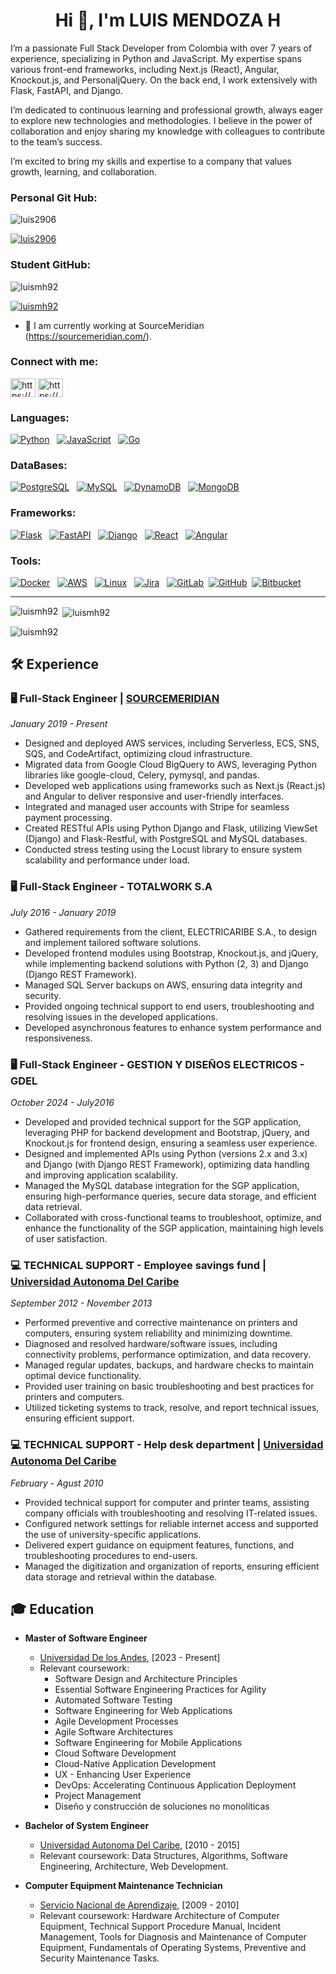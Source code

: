 <h1 align="center">Hi 👋, I'm LUIS MENDOZA H</h1>
<p>I’m a passionate Full Stack Developer from Colombia with over 7 years of experience, specializing in Python and JavaScript. My expertise spans various front-end frameworks, including Next.js (React), Angular, Knockout.js, and PersonaljQuery. On the back end, I work extensively with Flask, FastAPI, and Django.

I’m dedicated to continuous learning and professional growth, always eager to explore new technologies and methodologies. I believe in the power of collaboration and enjoy sharing my knowledge with colleagues to contribute to the team’s success.

I’m excited to bring my skills and expertise to a company that values growth, learning, and collaboration.</p>

<h3 align="left">Personal Git Hub:</h3>

<p align="left"> <img src="https://komarev.com/ghpvc/?username=luis2906&label=Profile%20views&color=0e75b6&style=flat" alt="luis2906" /> </p>

<p align="left"> <a href="https://github.com/ryo-ma/github-profile-trophy"><img src="https://github-profile-trophy.vercel.app/?username=luis2906" alt="luis2906" /></a> </p>

<h3 align="left"> Student GitHub:</h3>

<p align="left"> <img src="https://komarev.com/ghpvc/?username=luismh92&label=Profile%20views&color=0e75b6&style=flat" alt="luismh92" /> </p>

<p align="left"> <a href="https://github.com/ryo-ma/github-profile-trophy"><img src="https://github-profile-trophy.vercel.app/?username=luismh92" alt="luismh92" /></a> </p>

- 🔭 I am currently working at SourceMeridian (https://sourcemeridian.com/).

<h3 align="left">Connect with me:</h3>
<p align="left">
<a href="https://www.linkedin.com/in/luis-alberto-mendoza-hernandez/" target="blank"><img align="center" src="https://raw.githubusercontent.com/rahuldkjain/github-profile-readme-generator/master/src/images/icons/Social/linked-in-alt.svg" alt="https://www.linkedin.com/in/luis-alberto-mendoza-hernandez/" height="30" width="40" /></a>
<a href="https://www.hackerrank.com/profile/luis_m1992" target="blank"><img align="center" src="https://raw.githubusercontent.com/rahuldkjain/github-profile-readme-generator/master/src/images/icons/Social/hackerrank.svg" alt="https://www.hackerrank.com/profile/luis_m1992" height="30" width="40" /></a>
</p>

<h3 align="left">Languages:</h3>
<p align="center" dir="auto">
  
  <a target="_blank" rel="noopener noreferrer nofollow" href="https://camo.githubusercontent.com/abbb7cb2491ccdaa3f7f05addceec07177b056958424c8cab3c2b12b74092fc6/68747470733a2f2f696d672e736869656c64732e696f2f62616467652f506879746f6e2d79656c6c6f773f7374796c653d666f722d7468652d6261646765266c6f676f3d707974686f6e266c6f676f436f6c6f723d7768697465"><img src="https://camo.githubusercontent.com/abbb7cb2491ccdaa3f7f05addceec07177b056958424c8cab3c2b12b74092fc6/68747470733a2f2f696d672e736869656c64732e696f2f62616467652f506879746f6e2d79656c6c6f773f7374796c653d666f722d7468652d6261646765266c6f676f3d707974686f6e266c6f676f436f6c6f723d7768697465" alt="Python" data-canonical-src="https://img.shields.io/badge/Phyton-yellow?style=for-the-badge&amp;logo=python&amp;logoColor=white" style="max-width: 100%;"></a>&nbsp;&nbsp;
  <a target="_blank" rel="noopener noreferrer nofollow" href="https://camo.githubusercontent.com/9bbd4c2b5f7cda139d91d34caa14392df56353ca55e19b58184610aa8b123854/68747470733a2f2f696d672e736869656c64732e696f2f62616467652f4a6176615363726970742d3332333333303f7374796c653d666f722d7468652d6261646765266c6f676f3d6a617661736372697074266c6f676f436f6c6f723d463744463145"><img src="https://camo.githubusercontent.com/9bbd4c2b5f7cda139d91d34caa14392df56353ca55e19b58184610aa8b123854/68747470733a2f2f696d672e736869656c64732e696f2f62616467652f4a6176615363726970742d3332333333303f7374796c653d666f722d7468652d6261646765266c6f676f3d6a617661736372697074266c6f676f436f6c6f723d463744463145" alt="JavaScript" data-canonical-src="https://img.shields.io/badge/JavaScript-323330?style=for-the-badge&amp;logo=javascript&amp;logoColor=F7DF1E" style="max-width: 100%;"></a>&nbsp;&nbsp;  <a target="_blank" rel="noopener noreferrer nofollow" href="https://shields.io/category/programming">
  <img src="https://img.shields.io/badge/Go-00ADD8?style=for-the-badge&logo=go&logoColor=white" alt="Go" style="max-width: 100%;"></a>&nbsp;&nbsp;


<h3 align="left">DataBases:</h3>
<a target="_blank" rel="noopener noreferrer nofollow" href="https://shields.io/category/databases">
  <img src="https://img.shields.io/badge/PostgreSQL-336791?style=for-the-badge&logo=postgresql&logoColor=white" alt="PostgreSQL" style="max-width: 100%;"></a>&nbsp;&nbsp;
<a target="_blank" rel="noopener noreferrer nofollow" href="https://camo.githubusercontent.com/4804cde16e9487428ea27793df49b0ada0166115301325bade5532ae7060ed04/68747470733a2f2f696d672e736869656c64732e696f2f62616467652f4d7953514c2d3030354338343f7374796c653d666f722d7468652d6261646765266c6f676f3d6d7973716c266c6f676f436f6c6f723d7768697465"><img src="https://camo.githubusercontent.com/4804cde16e9487428ea27793df49b0ada0166115301325bade5532ae7060ed04/68747470733a2f2f696d672e736869656c64732e696f2f62616467652f4d7953514c2d3030354338343f7374796c653d666f722d7468652d6261646765266c6f676f3d6d7973716c266c6f676f436f6c6f723d7768697465" alt="MySQL" data-canonical-src="https://img.shields.io/badge/MySQL-005C84?style=for-the-badge&amp;logo=mysql&amp;logoColor=white" style="max-width: 100%;"></a>&nbsp;&nbsp;
<a target="_blank" rel="noopener noreferrer nofollow" href="https://camo.githubusercontent.com/daa2123c59149f5da769290a7cfc5c2aae028edc3d906e64c293628cd0a012aa/68747470733a2f2f696d672e736869656c64732e696f2f62616467652f44796e616d6f44622d3030353243433f7374796c653d666f722d7468652d6261646765266c6f676f3d616d617a6f6e617773266c6f676f436f6c6f723d7768697465"><img src="https://camo.githubusercontent.com/daa2123c59149f5da769290a7cfc5c2aae028edc3d906e64c293628cd0a012aa/68747470733a2f2f696d672e736869656c64732e696f2f62616467652f44796e616d6f44622d3030353243433f7374796c653d666f722d7468652d6261646765266c6f676f3d616d617a6f6e617773266c6f676f436f6c6f723d7768697465" alt="DynamoDB" data-canonical-src="https://img.shields.io/badge/DynamoDb-0052CC?style=for-the-badge&amp;logo=amazonaws&amp;logoColor=white" style="max-width: 100%;"></a>&nbsp;&nbsp;
<a target="_blank" rel="noopener noreferrer nofollow" href="https://camo.githubusercontent.com/ac191d745e6627adb722b07f45891c529df392fd4b0cee8ed195a10070e7a936/68747470733a2f2f696d672e736869656c64732e696f2f62616467652f4d6f6e676f44622d6461726b677265656e3f7374796c653d666f722d7468652d6261646765266c6f676f3d6d6f6e676f6462266c6f676f436f6c6f723d7768697465"><img src="https://camo.githubusercontent.com/ac191d745e6627adb722b07f45891c529df392fd4b0cee8ed195a10070e7a936/68747470733a2f2f696d672e736869656c64732e696f2f62616467652f4d6f6e676f44622d6461726b677265656e3f7374796c653d666f722d7468652d6261646765266c6f676f3d6d6f6e676f6462266c6f676f436f6c6f723d7768697465" alt="MongoDB" data-canonical-src="https://img.shields.io/badge/MongoDb-darkgreen?style=for-the-badge&amp;logo=mongodb&amp;logoColor=white" style="max-width: 100%;"></a>&nbsp;&nbsp;
  
  
<h3 align="left">Frameworks:</h3>
<a target="_blank" rel="noopener noreferrer nofollow" href="https://shields.io/category/frameworks">
  <img src="https://img.shields.io/badge/Flask-000000?style=for-the-badge&logo=flask&logoColor=white" alt="Flask" style="max-width: 100%;"></a>&nbsp;&nbsp;
<a target="_blank" rel="noopener noreferrer nofollow" href="https://shields.io/category/frameworks">
  <img src="https://img.shields.io/badge/FastAPI-005571?style=for-the-badge&logo=fastapi&logoColor=white" alt="FastAPI" style="max-width: 100%;"></a>&nbsp;&nbsp;
<a target="_blank" rel="noopener noreferrer nofollow" href="https://shields.io/category/frameworks">
  <img src="https://img.shields.io/badge/Django-092E20?style=for-the-badge&logo=django&logoColor=white" alt="Django" style="max-width: 100%;"></a>&nbsp;&nbsp;
<a target="_blank" rel="noopener noreferrer nofollow" href="https://camo.githubusercontent.com/2658e853305bb329f73e8afb83e4661899bd9e69e411f5a85614293ba5c12b0f/68747470733a2f2f696d672e736869656c64732e696f2f62616467652f52656163742d3030374143433f7374796c653d666f722d7468652d6261646765266c6f676f3d7265616374266c6f676f436f6c6f723d7768697465"><img src="https://camo.githubusercontent.com/2658e853305bb329f73e8afb83e4661899bd9e69e411f5a85614293ba5c12b0f/68747470733a2f2f696d672e736869656c64732e696f2f62616467652f52656163742d3030374143433f7374796c653d666f722d7468652d6261646765266c6f676f3d7265616374266c6f676f436f6c6f723d7768697465" alt="React" data-canonical-src="https://img.shields.io/badge/React-007ACC?style=for-the-badge&amp;logo=react&amp;logoColor=white" style="max-width: 100%;"></a>&nbsp;&nbsp;
<a target="_blank" rel="noopener noreferrer nofollow" href="https://shields.io/category/frameworks">
  <img src="https://img.shields.io/badge/Angular-DD0031?style=for-the-badge&logo=angular&logoColor=white" alt="Angular" style="max-width: 100%;"></a>&nbsp;&nbsp;

<h3 align="left">Tools:</h3>
  <a target="_blank" rel="noopener noreferrer nofollow" href="https://camo.githubusercontent.com/ab945c282029462b8f24ba4a97ee20f2b70e13a2d3720ab2babc73bbc492049f/68747470733a2f2f696d672e736869656c64732e696f2f62616467652f446f636b65722d3243413545303f7374796c653d666f722d7468652d6261646765266c6f676f3d646f636b6572266c6f676f436f6c6f723d7768697465"><img src="https://camo.githubusercontent.com/ab945c282029462b8f24ba4a97ee20f2b70e13a2d3720ab2babc73bbc492049f/68747470733a2f2f696d672e736869656c64732e696f2f62616467652f446f636b65722d3243413545303f7374796c653d666f722d7468652d6261646765266c6f676f3d646f636b6572266c6f676f436f6c6f723d7768697465" alt="Docker" data-canonical-src="https://img.shields.io/badge/Docker-2CA5E0?style=for-the-badge&amp;logo=docker&amp;logoColor=white" style="max-width: 100%;"></a>&nbsp;&nbsp;
<a target="_blank" rel="noopener noreferrer nofollow" href="https://camo.githubusercontent.com/49e67c5991480c6fd3fb909c138b2e4b7e72608b863de455559120090f7907f4/68747470733a2f2f696d672e736869656c64732e696f2f62616467652f416d617a6f6e5f4157532d4646393930303f7374796c653d666f722d7468652d6261646765266c6f676f3d616d617a6f6e617773266c6f676f436f6c6f723d7768697465"><img src="https://camo.githubusercontent.com/49e67c5991480c6fd3fb909c138b2e4b7e72608b863de455559120090f7907f4/68747470733a2f2f696d672e736869656c64732e696f2f62616467652f416d617a6f6e5f4157532d4646393930303f7374796c653d666f722d7468652d6261646765266c6f676f3d616d617a6f6e617773266c6f676f436f6c6f723d7768697465" alt="AWS" data-canonical-src="https://img.shields.io/badge/Amazon_AWS-FF9900?style=for-the-badge&amp;logo=amazonaws&amp;logoColor=white" style="max-width: 100%;"></a>&nbsp;&nbsp;
<a target="_blank" rel="noopener noreferrer nofollow" href="https://camo.githubusercontent.com/6169cd81e1c94723dc51e798f46237c7f6fe6cf48a7709a5846f93884e9b9b0c/68747470733a2f2f696d672e736869656c64732e696f2f62616467652f4c696e75782d4646444133333f7374796c653d666f722d7468652d6261646765266c6f676f3d6c696e7578266c6f676f436f6c6f723d626c61636b"><img src="https://camo.githubusercontent.com/6169cd81e1c94723dc51e798f46237c7f6fe6cf48a7709a5846f93884e9b9b0c/68747470733a2f2f696d672e736869656c64732e696f2f62616467652f4c696e75782d4646444133333f7374796c653d666f722d7468652d6261646765266c6f676f3d6c696e7578266c6f676f436f6c6f723d626c61636b" alt="Linux" data-canonical-src="https://img.shields.io/badge/Linux-FFDA33?style=for-the-badge&amp;logo=linux&amp;logoColor=black" style="max-width: 100%;"></a>&nbsp;&nbsp;
<a target="_blank" rel="noopener noreferrer nofollow" href="https://camo.githubusercontent.com/ad9e6a6136a57e1da04e20cfb5bff82fd2a4a824a92fbaf8318bc060bebb2a78/68747470733a2f2f696d672e736869656c64732e696f2f62616467652f4a6972612d3030353243433f7374796c653d666f722d7468652d6261646765266c6f676f3d4a697261266c6f676f436f6c6f723d7768697465"><img src="https://camo.githubusercontent.com/ad9e6a6136a57e1da04e20cfb5bff82fd2a4a824a92fbaf8318bc060bebb2a78/68747470733a2f2f696d672e736869656c64732e696f2f62616467652f4a6972612d3030353243433f7374796c653d666f722d7468652d6261646765266c6f676f3d4a697261266c6f676f436f6c6f723d7768697465" alt="Jira" data-canonical-src="https://img.shields.io/badge/Jira-0052CC?style=for-the-badge&amp;logo=Jira&amp;logoColor=white" style="max-width: 100%;"></a>&nbsp;&nbsp;
<a target="_blank" rel="noopener noreferrer nofollow" href="https://camo.githubusercontent.com/6427b03f2db3b0b09607acdd2aafd148dc68c6a607c73aa0bb9515e27267f8dd/68747470733a2f2f696d672e736869656c64732e696f2f62616467652f4769744c61622d3333304636333f7374796c653d666f722d7468652d6261646765266c6f676f3d6769746c6162266c6f676f436f6c6f723d7768697465"><img src="https://camo.githubusercontent.com/6427b03f2db3b0b09607acdd2aafd148dc68c6a607c73aa0bb9515e27267f8dd/68747470733a2f2f696d672e736869656c64732e696f2f62616467652f4769744c61622d3333304636333f7374796c653d666f722d7468652d6261646765266c6f676f3d6769746c6162266c6f676f436f6c6f723d7768697465" alt="GitLab" data-canonical-src="https://img.shields.io/badge/GitLab-330F63?style=for-the-badge&amp;logo=gitlab&amp;logoColor=white" style="max-width: 100%;"></a>&nbsp;&nbsp;<a target="_blank" rel="noopener noreferrer nofollow" href="https://camo.githubusercontent.com/f9662fc37f2df31a4a96b833ad28e3c72308d26d2a53c49c350bc6c4eee0b46f/68747470733a2f2f696d672e736869656c64732e696f2f62616467652f6769746875622532302d2532333030302e7376673f267374796c653d666f722d7468652d6261646765266c6f676f3d676974687562266c6f676f436f6c6f723d7768697465"><img src="https://camo.githubusercontent.com/f9662fc37f2df31a4a96b833ad28e3c72308d26d2a53c49c350bc6c4eee0b46f/68747470733a2f2f696d672e736869656c64732e696f2f62616467652f6769746875622532302d2532333030302e7376673f267374796c653d666f722d7468652d6261646765266c6f676f3d676974687562266c6f676f436f6c6f723d7768697465" alt="GitHub" data-canonical-src="https://img.shields.io/badge/github%20-%23000.svg?&amp;style=for-the-badge&amp;logo=github&amp;logoColor=white" style="max-width: 100%;"></a>&nbsp;&nbsp;<a target="_blank" rel="noopener noreferrer nofollow" href="https://shields.io/category/version_control"><img src="https://img.shields.io/badge/Bitbucket-0052CC?style=for-the-badge&logo=bitbucket&logoColor=white" alt="Bitbucket" style="max-width: 100%;"></a>&nbsp;&nbsp;


<hr>

<p><img align="left" src="https://github-readme-stats.vercel.app/api/top-langs?username=luismh92&show_icons=true&locale=en&layout=compact" alt="luismh92" /></p>

<p>&nbsp;<img align="center" src="https://github-readme-stats.vercel.app/api?username=luismh92&show_icons=true&locale=en" alt="luismh92" /></p>

<p><img align="center" src="https://github-readme-streak-stats.herokuapp.com/?user=luismh92&" alt="luismh92" /></p>

## 🛠️ Experience

### 🖥️ Full-Stack Engineer | [SOURCEMERIDIAN](https://sourcemeridian.com/)
*January 2019 - Present*

- Designed and deployed AWS services, including Serverless, ECS, SNS, SQS, and CodeArtifact, optimizing cloud infrastructure.
- Migrated data from Google Cloud BigQuery to AWS, leveraging Python libraries like google-cloud, Celery, pymysql, and pandas.
- Developed web applications using frameworks such as Next.js (React.js) and Angular to deliver responsive and user-friendly interfaces.
- Integrated and managed user accounts with Stripe for seamless payment processing.
- Created RESTful APIs using Python Django and Flask, utilizing ViewSet (Django) and Flask-Restful, with PostgreSQL and MySQL databases.
- Conducted stress testing using the Locust library to ensure system scalability and performance under load.

### 🖥️ Full-Stack Engineer -  TOTALWORK S.A
*July 2016 - January 2019*

- Gathered requirements from the client, ELECTRICARIBE S.A., to design and implement tailored software solutions.
- Developed frontend modules using Bootstrap, Knockout.js, and jQuery, while implementing backend solutions with Python (2, 3) and Django (Django REST Framework).
- Managed SQL Server backups on AWS, ensuring data integrity and security.
- Provided ongoing technical support to end users, troubleshooting and resolving issues in the developed applications.
- Developed asynchronous features to enhance system performance and responsiveness.
  
### 🖥️ Full-Stack Engineer - GESTION Y DISEÑOS ELECTRICOS - GDEL
*October 2024 - July2016*

- Developed and provided technical support for the SGP application, leveraging PHP for backend development and Bootstrap, jQuery, and Knockout.js for frontend design, ensuring a seamless user experience.
- Designed and implemented APIs using Python (versions 2.x and 3.x) and Django (with Django REST Framework), optimizing data handling and improving application scalability.
- Managed the MySQL database integration for the SGP application, ensuring high-performance queries, secure data storage, and efficient data retrieval.
- Collaborated with cross-functional teams to troubleshoot, optimize, and enhance the functionality of the SGP application, maintaining high levels of user satisfaction.

### 💻 TECHNICAL SUPPORT - Employee savings fund  | [Universidad Autonoma Del Caribe](https://www.uac.edu.co/)
*September 2012 - November 2013*

- Performed preventive and corrective maintenance on printers and computers, ensuring system reliability and minimizing downtime.
- Diagnosed and resolved hardware/software issues, including connectivity problems, performance optimization, and data recovery.
- Managed regular updates, backups, and hardware checks to maintain optimal device functionality.
- Provided user training on basic troubleshooting and best practices for printers and computers.
- Utilized ticketing systems to track, resolve, and report technical issues, ensuring efficient support.

### 💻 TECHNICAL SUPPORT - Help desk department | [Universidad Autonoma Del Caribe](https://www.uac.edu.co/)
*February - Agust 2010*

- Provided technical support for computer and printer teams, assisting company officials with troubleshooting and resolving IT-related issues.
- Configured network settings for reliable internet access and supported the use of university-specific applications.
- Delivered expert guidance on equipment features, functions, and troubleshooting procedures to end-users.
- Managed the digitization and organization of reports, ensuring efficient data storage and retrieval within the database.


## 🎓 Education 

- **Master of Software Engineer**  
  - [Universidad De los Andes]([https://www.uac.edu.co/](https://www.uniandes.edu.co/)), [2023 - Present]
  - Relevant coursework:
    - Software Design and Architecture Principles
    - Essential Software Engineering Practices for Agility
    - Automated Software Testing
    - Software Engineering for Web Applications
    - Agile Development Processes
    - Agile Software Architectures
    - Software Engineering for Mobile Applications
    - Cloud Software Development
    - Cloud-Native Application Development
    - UX - Enhancing User Experience
    - DevOps: Accelerating Continuous Application Deployment
    - Project Management
    - Diseño y construcción de soluciones no monolíticas

- **Bachelor of System Engineer**  
  - [Universidad Autonoma Del Caribe](https://www.uac.edu.co/), [2010 - 2015]
  - Relevant coursework: Data Structures, Algorithms, Software Engineering, Architecture, Web Development.

- **Computer Equipment Maintenance Technician**  
  - [Servicio Nacional de Aprendizaje](https://www.sena.edu.co/es-co/Paginas/default.aspx), [2009 - 2010]
  - Relevant coursework: Hardware Architecture of Computer Equipment, Technical Support Procedure Manual, Incident Management, Tools for Diagnosis and Maintenance of Computer Equipment, Fundamentals of Operating Systems, Preventive and Security Maintenance Tasks.









